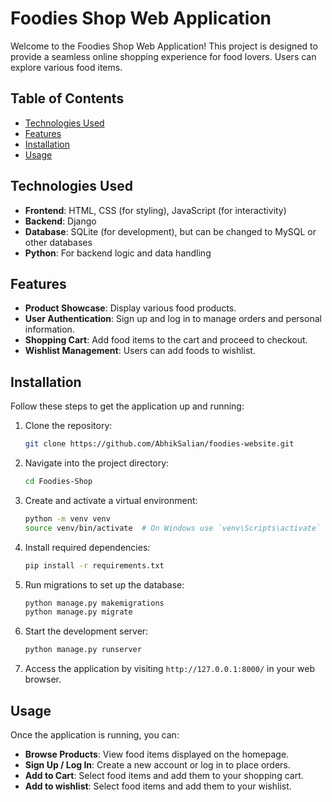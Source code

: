 # Foodies Shop Web Application

Welcome to the Foodies Shop Web Application! This project is designed to provide a seamless online shopping experience for food lovers. Users can explore various food items.

## Table of Contents

- [Technologies Used](#technologies-used)
- [Features](#features)
- [Installation](#installation)
- [Usage](#usage)


## Technologies Used

- **Frontend**: HTML, CSS (for styling), JavaScript (for interactivity)
- **Backend**: Django
- **Database**: SQLite (for development), but can be changed to MySQL or other databases
- **Python**: For backend logic and data handling

## Features

- **Product Showcase**: Display various food products.
- **User Authentication**: Sign up and log in to manage orders and personal information.
- **Shopping Cart**: Add food items to the cart and proceed to checkout.
- **Wishlist Management**: Users can add foods to wishlist.

## Installation

Follow these steps to get the application up and running:

1. Clone the repository:
    ```bash
    git clone https://github.com/AbhikSalian/foodies-website.git
    ```

2. Navigate into the project directory:
    ```bash
    cd Foodies-Shop
    ```

3. Create and activate a virtual environment:
    ```bash
    python -m venv venv
    source venv/bin/activate  # On Windows use `venv\Scripts\activate`
    ```

4. Install required dependencies:
    ```bash
    pip install -r requirements.txt
    ```

5. Run migrations to set up the database:
    ```bash
    python manage.py makemigrations
    python manage.py migrate
    ```

6. Start the development server:
    ```bash
    python manage.py runserver
    ```

7. Access the application by visiting `http://127.0.0.1:8000/` in your web browser.


## Usage

Once the application is running, you can:

- **Browse Products**: View food items displayed on the homepage.
- **Sign Up / Log In**: Create a new account or log in to place orders.
- **Add to Cart**: Select food items and add them to your shopping cart.
- **Add to wishlist**: Select food items and add them to your wishlist.

